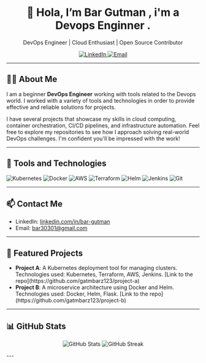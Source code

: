 <h1 align="center">👋 Hola, I’m Bar Gutman , i'm a Devops Enginner .</h1>

<p align="center">
  DevOps Engineer | Cloud Enthusiast | Open Source Contributor
</p>

<p align="center">
  <a href="https://www.linkedin.com/in/bar-gutman-11056231b" target="_blank">
    <img alt="LinkedIn" src="https://img.shields.io/badge/LinkedIn-bar--gutman-blue?style=for-the-badge&logo=linkedin">
  </a>
  <a href="mailto:bar30301@gmail.com">
    <img alt="Email" src="https://img.shields.io/badge/Email-bar30301%40gmail.com-red?style=for-the-badge&logo=gmail">
  </a>
</p>

---

<h2>👨‍💻 About Me</h2>

<p>
  I am a beginner <strong>DevOps Engineer</strong> working with tools related to the Devops world. I worked with a variety of tools and technologies in order to provide effective and reliable solutions for projects.  
</p>

<p>
  I have several projects that showcase my skills in cloud computing, container orchestration, CI/CD pipelines, and infrastructure automation. Feel free to explore my repositories to see how I approach solving real-world DevOps challenges. I'm confident you'll be impressed with the work!
</p>

---

<h2>🚀 Tools and Technologies</h2>

<p>
  <img alt="Kubernetes" src="https://img.shields.io/badge/Kubernetes-326ce5.svg?style=for-the-badge&logo=kubernetes&logoColor=white" />
  <img alt="Docker" src="https://img.shields.io/badge/Docker-2496ed.svg?style=for-the-badge&logo=docker&logoColor=white" />
  <img alt="AWS" src="https://img.shields.io/badge/AWS-FF9900?style=for-the-badge&logo=amazon-aws&logoColor=white" />
  <img alt="Terraform" src="https://img.shields.io/badge/Terraform-844fba.svg?style=for-the-badge&logo=terraform&logoColor=white" />
  <img alt="Helm" src="https://img.shields.io/badge/Helm-0F1689.svg?style=for-the-badge&logo=helm&logoColor=white" />
  <img alt="Jenkins" src="https://img.shields.io/badge/Jenkins-d24939.svg?style=for-the-badge&logo=jenkins&logoColor=white" />
  <img alt="Git" src="https://img.shields.io/badge/Git-F05032?style=for-the-badge&logo=git&logoColor=white" />
</p>

---

<h2>📫 Contact Me</h2>
<ul>
  <li>LinkedIn: <a href="https://www.linkedin.com/in/bar-gutman-11056231b">linkedin.com/in/bar-gutman</a></li>
  <li>Email: <a href="mailto:bar30301@gmail.com">bar30301@gmail.com</a></li>
</ul>

---
## 💼 Featured Projects

<ul>
  <li><strong>Project A</strong>: A Kubernetes deployment tool for managing clusters. Technologies used: Kubernetes, Terraform, AWS, Jenkins. [Link to the repo](https://github.com/gatmbarz123/project-a)</li>
  <li><strong>Project B</strong>: A microservice architecture using Docker and Helm. Technologies used: Docker, Helm, Flask. [Link to the repo](https://github.com/gatmbarz123/project-b)</li>
</ul>

---

## 📊 GitHub Stats
<p align="center">
  <img src="https://github-readme-stats.vercel.app/api?username=gatmbarz123&show_icons=true&theme=radical" alt="GitHub Stats" />
  <img src="https://github-readme-streak-stats.herokuapp.com/?user=gatmbarz123&theme=radical" alt="GitHub Streak" />
</p>
---

